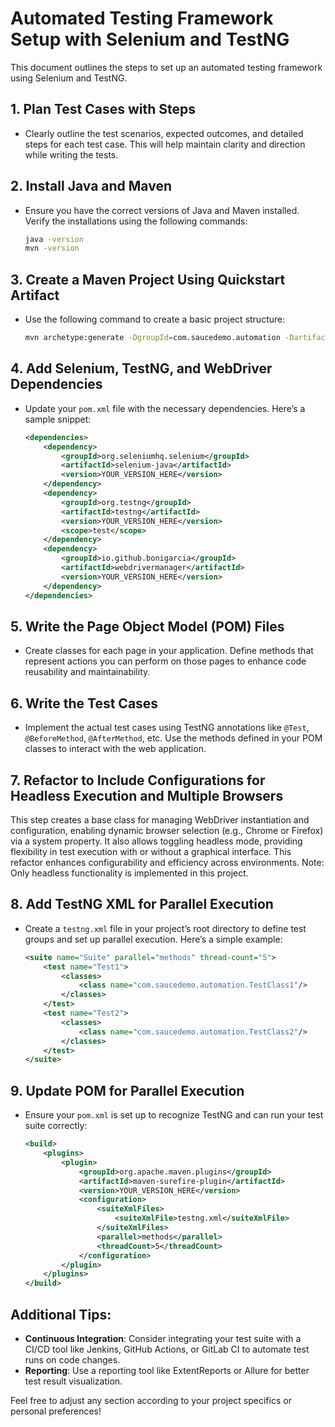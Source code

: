 # Automated Testing Framework Setup with Selenium and TestNG

This document outlines the steps to set up an automated testing framework using Selenium and TestNG.

## 1. **Plan Test Cases with Steps**
- Clearly outline the test scenarios, expected outcomes, and detailed steps for each test case. This will help maintain clarity and direction while writing the tests.

## 2. **Install Java and Maven**
- Ensure you have the correct versions of Java and Maven installed. Verify the installations using the following commands:
  ```bash
  java -version
  mvn -version
  ```

## 3. **Create a Maven Project Using Quickstart Artifact**
- Use the following command to create a basic project structure:
  ```bash
  mvn archetype:generate -DgroupId=com.saucedemo.automation -DartifactId=sauce-demo-automation -DarchetypeArtifactId=maven-archetype-quickstart -DinteractiveMode=false
  ```

## 4. **Add Selenium, TestNG, and WebDriver Dependencies**
- Update your `pom.xml` file with the necessary dependencies. Here’s a sample snippet:
  ```xml
  <dependencies>
      <dependency>
          <groupId>org.seleniumhq.selenium</groupId>
          <artifactId>selenium-java</artifactId>
          <version>YOUR_VERSION_HERE</version>
      </dependency>
      <dependency>
          <groupId>org.testng</groupId>
          <artifactId>testng</artifactId>
          <version>YOUR_VERSION_HERE</version>
          <scope>test</scope>
      </dependency>
      <dependency>
          <groupId>io.github.bonigarcia</groupId>
          <artifactId>webdrivermanager</artifactId>
          <version>YOUR_VERSION_HERE</version>
      </dependency>
  </dependencies>
  ```

## 5. **Write the Page Object Model (POM) Files**
- Create classes for each page in your application. Define methods that represent actions you can perform on those pages to enhance code reusability and maintainability.

## 6. **Write the Test Cases**
- Implement the actual test cases using TestNG annotations like `@Test`, `@BeforeMethod`, `@AfterMethod`, etc. Use the methods defined in your POM classes to interact with the web application.

## 7. **Refactor to Include Configurations for Headless Execution and Multiple Browsers**
This step creates a base class for managing WebDriver instantiation and configuration, enabling dynamic browser selection (e.g., Chrome or Firefox) via a system property. It also allows toggling headless mode, providing flexibility in test execution with or without a graphical interface. This refactor enhances configurability and efficiency across environments. Note: Only headless functionality is implemented in this project.

## 8. **Add TestNG XML for Parallel Execution**
- Create a `testng.xml` file in your project’s root directory to define test groups and set up parallel execution. Here’s a simple example:
  ```xml
  <suite name="Suite" parallel="methods" thread-count="5">
      <test name="Test1">
          <classes>
              <class name="com.saucedemo.automation.TestClass1"/>
          </classes>
      </test>
      <test name="Test2">
          <classes>
              <class name="com.saucedemo.automation.TestClass2"/>
          </classes>
      </test>
  </suite>
  ```

## 9. **Update POM for Parallel Execution**
- Ensure your `pom.xml` is set up to recognize TestNG and can run your test suite correctly:
  ```xml
  <build>
      <plugins>
          <plugin>
              <groupId>org.apache.maven.plugins</groupId>
              <artifactId>maven-surefire-plugin</artifactId>
              <version>YOUR_VERSION_HERE</version>
              <configuration>
                  <suiteXmlFiles>
                      <suiteXmlFile>testng.xml</suiteXmlFile>
                  </suiteXmlFiles>
                  <parallel>methods</parallel>
                  <threadCount>5</threadCount>
              </configuration>
          </plugin>
      </plugins>
  </build>
  ```

## Additional Tips:
- **Continuous Integration**: Consider integrating your test suite with a CI/CD tool like Jenkins, GitHub Actions, or GitLab CI to automate test runs on code changes.
- **Reporting**: Use a reporting tool like ExtentReports or Allure for better test result visualization.

Feel free to adjust any section according to your project specifics or personal preferences!